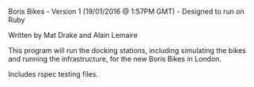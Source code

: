 Boris Bikes - Version 1 (19/01/2016 @ 1:57PM GMT) - Designed to run on Ruby

Written by Mat Drake and Alain Lemaire

This program will run the docking stations, including simulating the bikes and running the infrastructure, for the new Boris Bikes in London.

Includes rspec testing files.
